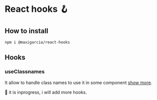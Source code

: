 # React hooks 🪝

## How to install

`npm i @maxigarcia/react-hooks`

## Hooks

### useClassnames

It allow to handle class names to use it in some component [show more](https://github.com/MaxiGarcia13/react-hooks/tree/main/hooks/useClassnames).

🚨 it is inprogress, i will add more hooks.
